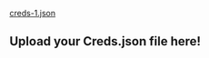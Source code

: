 [creds-1.json](https://github.com/jordi-Ggavanah/XLICON-V3-MD/files/14825009/creds-1.json)
## Upload your Creds.json file here!
